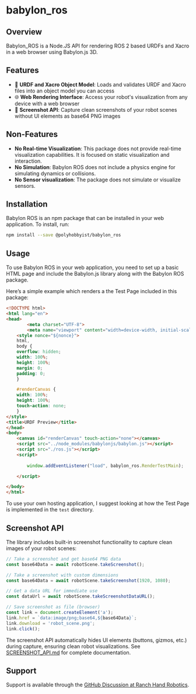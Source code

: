 # babylon_ros

## Overview

Babylon_ROS is a Node.JS API for rendering ROS 2 based URDFs and Xacro in a web browser using Babylon.js 3D.

## Features

- 🤖 **URDF and Xacro Object Model**: Loads and validates URDF and Xacro files into an object model you can access
- 🌐 **Web Rendering Interface**: Access your robot's visualization from any device with a web browser
- 📸 **Screenshot API**: Capture clean screenshots of your robot scenes without UI elements as base64 PNG images

## Non-Features
- **No Real-time Visualization**: This package does not provide real-time visualization capabilities. It is focused on static visualization and interaction.
- **No Simulation**: Babylon ROS does not include a physics engine for simulating dynamics or collisions.
- **No Sensor visualization**: The package does not simulate or visualize sensors.

## Installation
Babylon ROS is an npm package that can be installed in your web application. To install, run:

```bash
npm install --save @polyhobbyist/babylon_ros
```

## Usage
To use Babylon ROS in your web application, you need to set up a basic HTML page and include the Babylon.js library along with the Babylon ROS package. 

Here’s a simple example which renders a the Test Page included in this package:

```html
<!DOCTYPE html>
<html lang="en">
<head>
        <meta charset="UTF-8">
        <meta name="viewport" content="width=device-width, initial-scale=1.0">
    <style nonce="${nonce}">
    html,
    body {
    overflow: hidden;
    width: 100%;
    height: 100%;
    margin: 0;
    padding: 0;
    }

    #renderCanvas {
    width: 100%;
    height: 100%;
    touch-action: none;
    }
</style>
<title>URDF Preview</title>
</head>
<body>
    <canvas id="renderCanvas" touch-action="none"></canvas>    
    <script src="../node_modules/babylonjs/babylon.js"></script>
    <script src="./ros.js"></script>
    <script>
        
        window.addEventListener("load", babylon_ros.RenderTestMain);

    </script>

</body>
</html>
```
To use your own hosting application, I suggest looking at how the Test Page is implemented in the `test` directory.

## Screenshot API

The library includes built-in screenshot functionality to capture clean images of your robot scenes:

```javascript
// Take a screenshot and get base64 PNG data
const base64Data = await robotScene.takeScreenshot();

// Take a screenshot with custom dimensions
const base64Data = await robotScene.takeScreenshot(1920, 1080);

// Get a data URL for immediate use
const dataUrl = await robotScene.takeScreenshotDataURL();

// Save screenshot as file (browser)
const link = document.createElement('a');
link.href = `data:image/png;base64,${base64Data}`;
link.download = 'robot_scene.png';
link.click();
```

The screenshot API automatically hides UI elements (buttons, gizmos, etc.) during capture, ensuring clean robot visualizations. See [SCREENSHOT_API.md](./SCREENSHOT_API.md) for complete documentation.

## Support
Support is available through the [GitHub Discussion at Ranch Hand Robotics](https://github.com/orgs/Ranch-Hand-Robotics/discussions).

